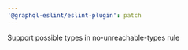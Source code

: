 ```yaml
---
'@graphql-eslint/eslint-plugin': patch
---
```


Support possible types in no-unreachable-types rule
